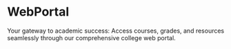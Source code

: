 # WebPortal
Your gateway to academic success: Access courses, grades, and resources seamlessly through our comprehensive college web portal.
